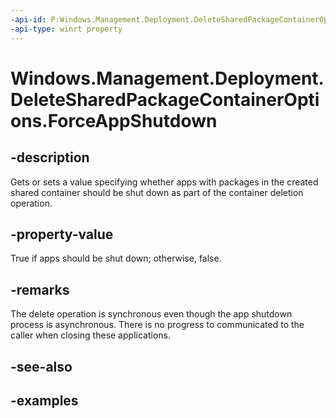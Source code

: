 ```yaml
---
-api-id: P:Windows.Management.Deployment.DeleteSharedPackageContainerOptions.ForceAppShutdown
-api-type: winrt property
---
```


# Windows.Management.Deployment.DeleteSharedPackageContainerOptions.ForceAppShutdown

<!--
public bool ForceAppShutdown { get; set; }
-->


## -description

Gets or sets a value specifying whether apps with packages in the created shared container should be shut down as part of the container deletion operation.

## -property-value

True if apps should be shut down; otherwise, false.

## -remarks

The delete operation is synchronous even though the app shutdown process is asynchronous. There is no progress to communicated to the caller when closing these applications.

## -see-also

## -examples


